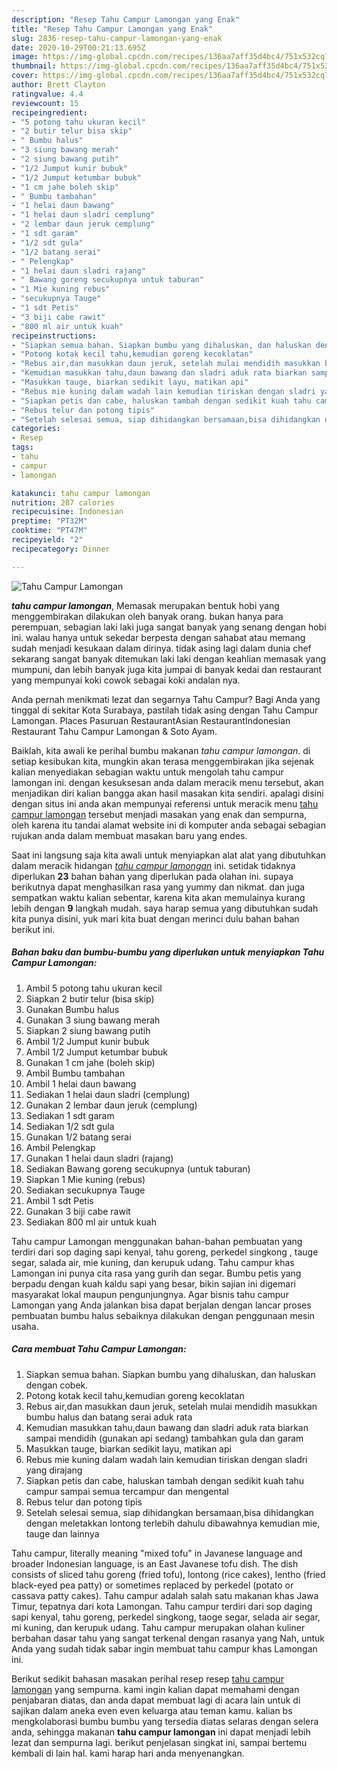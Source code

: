 ```yaml
---
description: "Resep Tahu Campur Lamongan yang Enak"
title: "Resep Tahu Campur Lamongan yang Enak"
slug: 2836-resep-tahu-campur-lamongan-yang-enak
date: 2020-10-29T00:21:13.695Z
image: https://img-global.cpcdn.com/recipes/136aa7aff35d4bc4/751x532cq70/tahu-campur-lamongan-foto-resep-utama.jpg
thumbnail: https://img-global.cpcdn.com/recipes/136aa7aff35d4bc4/751x532cq70/tahu-campur-lamongan-foto-resep-utama.jpg
cover: https://img-global.cpcdn.com/recipes/136aa7aff35d4bc4/751x532cq70/tahu-campur-lamongan-foto-resep-utama.jpg
author: Brett Clayton
ratingvalue: 4.4
reviewcount: 15
recipeingredient:
- "5 potong tahu ukuran kecil"
- "2 butir telur bisa skip"
- " Bumbu halus"
- "3 siung bawang merah"
- "2 siung bawang putih"
- "1/2 Jumput kunir bubuk"
- "1/2 Jumput ketumbar bubuk"
- "1 cm jahe boleh skip"
- " Bumbu tambahan"
- "1 helai daun bawang"
- "1 helai daun sladri cemplung"
- "2 lembar daun jeruk cemplung"
- "1 sdt garam"
- "1/2 sdt gula"
- "1/2 batang serai"
- " Pelengkap"
- "1 helai daun sladri rajang"
- " Bawang goreng secukupnya untuk taburan"
- "1 Mie kuning rebus"
- "secukupnya Tauge"
- "1 sdt Petis"
- "3 biji cabe rawit"
- "800 ml air untuk kuah"
recipeinstructions:
- "Siapkan semua bahan. Siapkan bumbu yang dihaluskan, dan haluskan dengan cobek."
- "Potong kotak kecil tahu,kemudian goreng kecoklatan"
- "Rebus air,dan masukkan daun jeruk, setelah mulai mendidih masukkan bumbu halus dan batang serai aduk rata"
- "Kemudian masukkan tahu,daun bawang dan sladri aduk rata biarkan sampai mendidih (gunakan api sedang) tambahkan gula dan garam"
- "Masukkan tauge, biarkan sedikit layu, matikan api"
- "Rebus mie kuning dalam wadah lain kemudian tiriskan dengan sladri yang dirajang"
- "Siapkan petis dan cabe, haluskan tambah dengan sedikit kuah tahu campur sampai semua tercampur dan mengental"
- "Rebus telur dan potong tipis"
- "Setelah selesai semua, siap dihidangkan bersamaan,bisa dihidangkan dengan meletakkan lontong terlebih dahulu dibawahnya kemudian mie, tauge dan lainnya"
categories:
- Resep
tags:
- tahu
- campur
- lamongan

katakunci: tahu campur lamongan 
nutrition: 287 calories
recipecuisine: Indonesian
preptime: "PT32M"
cooktime: "PT47M"
recipeyield: "2"
recipecategory: Dinner

---
```



![Tahu Campur Lamongan](https://img-global.cpcdn.com/recipes/136aa7aff35d4bc4/751x532cq70/tahu-campur-lamongan-foto-resep-utama.jpg)

<b><i>tahu campur lamongan</i></b>, Memasak merupakan bentuk hobi yang menggembirakan dilakukan oleh banyak orang. bukan hanya para perempuan, sebagian laki laki juga sangat banyak yang senang dengan hobi ini. walau hanya untuk sekedar berpesta dengan sahabat atau memang sudah menjadi kesukaan dalam dirinya. tidak asing lagi dalam dunia chef sekarang sangat banyak ditemukan laki laki dengan keahlian memasak yang mumpuni, dan lebih banyak juga kita jumpai di banyak kedai dan restaurant yang mempunyai koki cowok sebagai koki andalan nya.

Anda pernah menikmati lezat dan segarnya Tahu Campur? Bagi Anda yang tinggal di sekitar Kota Surabaya, pastilah tidak asing dengan Tahu Campur Lamongan. Places Pasuruan RestaurantAsian RestaurantIndonesian Restaurant Tahu Campur Lamongan &amp; Soto Ayam.

Baiklah, kita awali ke perihal bumbu makanan <i>tahu campur lamongan</i>. di setiap kesibukan kita, mungkin akan terasa menggembirakan jika sejenak kalian menyediakan sebagian waktu untuk mengolah tahu campur lamongan ini. dengan kesuksesan anda dalam meracik menu tersebut, akan menjadikan diri kalian bangga akan hasil masakan kita sendiri. apalagi disini dengan situs ini anda akan mempunyai referensi untuk meracik menu <u>tahu campur lamongan</u> tersebut menjadi masakan yang enak dan sempurna, oleh karena itu tandai alamat website ini di komputer anda sebagai sebagian rujukan anda dalam membuat masakan baru yang endes.


Saat ini langsung saja kita awali untuk menyiapkan alat alat yang dibutuhkan dalam meracik hidangan <u><i>tahu campur lamongan</i></u> ini. setidak tidaknya diperlukan <b>23</b> bahan bahan yang diperlukan pada olahan ini. supaya berikutnya dapat menghasilkan rasa yang yummy dan nikmat. dan juga sempatkan waktu kalian sebentar, karena kita akan memulainya kurang lebih dengan <b>9</b> langkah mudah. saya harap semua yang dibutuhkan sudah kita punya disini, yuk mari kita buat dengan merinci dulu bahan bahan berikut ini.

<!--inarticleads1-->

##### Bahan baku dan bumbu-bumbu yang diperlukan untuk menyiapkan Tahu Campur Lamongan:

1. Ambil 5 potong tahu ukuran kecil
1. Siapkan 2 butir telur (bisa skip)
1. Gunakan  Bumbu halus
1. Gunakan 3 siung bawang merah
1. Siapkan 2 siung bawang putih
1. Ambil 1/2 Jumput kunir bubuk
1. Ambil 1/2 Jumput ketumbar bubuk
1. Gunakan 1 cm jahe (boleh skip)
1. Ambil  Bumbu tambahan
1. Ambil 1 helai daun bawang
1. Sediakan 1 helai daun sladri (cemplung)
1. Gunakan 2 lembar daun jeruk (cemplung)
1. Sediakan 1 sdt garam
1. Sediakan 1/2 sdt gula
1. Gunakan 1/2 batang serai
1. Ambil  Pelengkap
1. Gunakan 1 helai daun sladri (rajang)
1. Sediakan  Bawang goreng secukupnya (untuk taburan)
1. Siapkan 1 Mie kuning (rebus)
1. Sediakan secukupnya Tauge
1. Ambil 1 sdt Petis
1. Gunakan 3 biji cabe rawit
1. Sediakan 800 ml air untuk kuah


Tahu campur Lamongan menggunakan bahan-bahan pembuatan yang terdiri dari sop daging sapi kenyal, tahu goreng, perkedel singkong , tauge segar, salada air, mie kuning, dan kerupuk udang. Tahu campur khas Lamongan ini punya cita rasa yang gurih dan segar. Bumbu petis yang berpadu dengan kuah kaldu sapi yang besar, bikin sajian ini digemari masyarakat lokal maupun pengunjungnya. Agar bisnis tahu campur Lamongan yang Anda jalankan bisa dapat berjalan dengan lancar proses pembuatan bumbu halus sebaiknya dilakukan dengan penggunaan mesin usaha. 

<!--inarticleads2-->

##### Cara membuat Tahu Campur Lamongan:

1. Siapkan semua bahan. Siapkan bumbu yang dihaluskan, dan haluskan dengan cobek.
1. Potong kotak kecil tahu,kemudian goreng kecoklatan
1. Rebus air,dan masukkan daun jeruk, setelah mulai mendidih masukkan bumbu halus dan batang serai aduk rata
1. Kemudian masukkan tahu,daun bawang dan sladri aduk rata biarkan sampai mendidih (gunakan api sedang) tambahkan gula dan garam
1. Masukkan tauge, biarkan sedikit layu, matikan api
1. Rebus mie kuning dalam wadah lain kemudian tiriskan dengan sladri yang dirajang
1. Siapkan petis dan cabe, haluskan tambah dengan sedikit kuah tahu campur sampai semua tercampur dan mengental
1. Rebus telur dan potong tipis
1. Setelah selesai semua, siap dihidangkan bersamaan,bisa dihidangkan dengan meletakkan lontong terlebih dahulu dibawahnya kemudian mie, tauge dan lainnya


Tahu campur, literally meaning &#34;mixed tofu&#34; in Javanese language and broader Indonesian language, is an East Javanese tofu dish. The dish consists of sliced tahu goreng (fried tofu), lontong (rice cakes), lentho (fried black-eyed pea patty) or sometimes replaced by perkedel (potato or cassava patty cakes). Tahu campur adalah salah satu makanan khas Jawa Timur, tepatnya dari kota Lamongan. Tahu campur terdiri dari sop daging sapi kenyal, tahu goreng, perkedel singkong, taoge segar, selada air segar, mi kuning, dan kerupuk udang. Tahu campur merupakan olahan kuliner berbahan dasar tahu yang sangat terkenal dengan rasanya yang Nah, untuk Anda yang sudah tidak sabar ingin membuat tahu campur khas Lamongan ini. 

Berikut sedikit bahasan masakan perihal resep resep <u>tahu campur lamongan</u> yang sempurna. kami ingin kalian dapat memahami dengan penjabaran diatas, dan anda dapat membuat lagi di acara lain untuk di sajikan dalam aneka even even keluarga atau teman kamu. kalian bs mengkolaborasi bumbu bumbu yang tersedia diatas selaras dengan selera anda, sehingga makanan <b>tahu campur lamongan</b> ini dapat menjadi lebih lezat dan sempurna lagi. berikut penjelasan singkat ini, sampai bertemu kembali di lain hal. kami harap hari anda menyenangkan.
